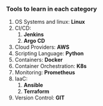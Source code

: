 ### Tools to learn in each category

1. OS Systems and linux: **Linux**
2. CI/CD: 
    1. **Jenkins**
    2. **Argo CD**
3. Cloud Providers: **AWS**
4. Scripting Language: **Python**
5. Containers: **Docker**
6. Container Orchestration: **K8s**
7. Monitoring: **Prometheus**
8. IaaC:
    1. **Ansible**
    2. **Terraform**
9. Version Control: **GIT**